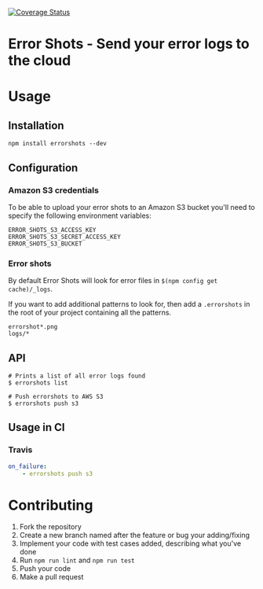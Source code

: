 [![Coverage Status](https://coveralls.io/repos/github/kontrollanten/error-shots/badge.svg?branch=master)](https://coveralls.io/github/kontrollanten/error-shots?branch=master)
# Error Shots - Send your error logs to the cloud

# Usage
## Installation
```
npm install errorshots --dev
```

## Configuration

### Amazon S3 credentials
To be able to upload your error shots to an Amazon S3 bucket you'll need to specify the following environment variables:

```
ERROR_SHOTS_S3_ACCESS_KEY
ERROR_SHOTS_S3_SECRET_ACCESS_KEY
ERROR_SHOTS_S3_BUCKET
```
### Error shots
By default Error Shots will look for error files in `$(npm config get cache)/_logs`.

If you want to add additional patterns to look for, then add a `.errorshots` in the root of your project containing all the patterns.

```.errorshots
errorshot*.png
logs/*
```

## API

```
# Prints a list of all error logs found
$ errorshots list

# Push errorshots to AWS S3
$ errorshots push s3
```


## Usage in CI

### Travis

```yaml
on_failure:
    - errorshots push s3
```

# Contributing

1. Fork the repository
2. Create a new branch named after the feature or bug your adding/fixing
3. Implement your code with test cases added, describing what you've done
4. Run `npm run lint` and `npm run test`
5. Push your code
6. Make a pull request
